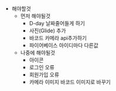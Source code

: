 - 해야할것
  - 먼저 해야될것
    - D-day 날짜줄어들게 하기
    - 사진(Glide) 추가
    - 바코드 카메라 api추가하기
    - 파이어베이스 아이디마다 다른값
  - 나중에 해야될것
    - 아이콘
    - 로그인 오류
    - 회원가입 오류
    - 카메라 이미지 바코드 이미지로 바꾸기

